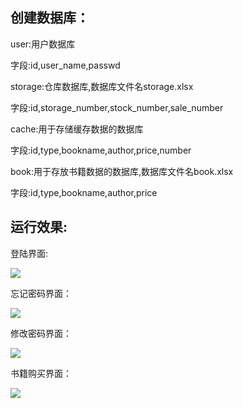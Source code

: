 ## 创建数据库：

user:用户数据库

字段:id,user_name,passwd

storage:仓库数据库,数据库文件名storage.xlsx

字段:id,storage_number,stock_number,sale_number

cache:用于存储缓存数据的数据库

字段:id,type,bookname,author,price,number

book:用于存放书籍数据的数据库,数据库文件名book.xlsx

字段:id,type,bookname,author,price



## 运行效果:

登陆界面:

![](C:\Users\zhizh\Desktop\截图\login.jpg)

忘记密码界面：

![](C:\Users\zhizh\Desktop\截图\忘记密码.jpg)

修改密码界面：

![](C:\Users\zhizh\Desktop\截图\修改密码.jpg)

书籍购买界面：

![](C:\Users\zhizh\Desktop\截图\购买界面.jpg)